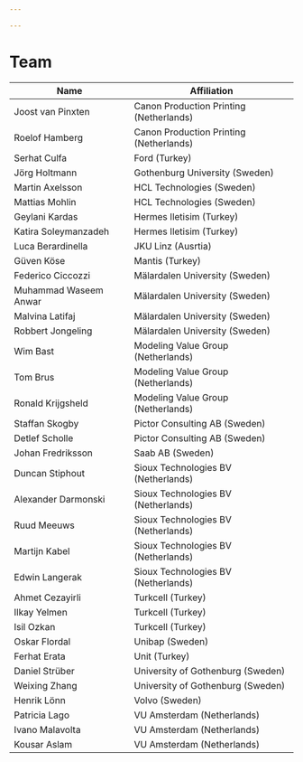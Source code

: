 ```yaml
---

---
```


# Team

|       Name           | Affiliation                           |
| ----------------     | ------------------------------------- |
|Joost van Pinxten     |Canon Production Printing (Netherlands)|
|Roelof Hamberg        |Canon Production Printing (Netherlands)|
|Serhat Culfa          | Ford (Turkey)                         |
|Jörg Holtmann         | Gothenburg University (Sweden)        |
| Martin Axelsson      | HCL Technologies (Sweden)             |
| Mattias Mohlin       | HCL Technologies (Sweden)             |
|Geylani Kardas        | Hermes Iletisim (Turkey)              |
|Katira Soleymanzadeh  | Hermes Iletisim (Turkey)              |
|Luca Berardinella     | JKU Linz (Ausrtia)                    |
|Güven Köse            | Mantis (Turkey)                       |
|Federico Ciccozzi     | Mälardalen University (Sweden)        |
|Muhammad Waseem Anwar | Mälardalen University (Sweden)        |
| Malvina Latifaj      | Mälardalen University (Sweden)        |
|Robbert Jongeling     | Mälardalen University (Sweden)        |
| Wim Bast             | Modeling Value Group (Netherlands)    |
|Tom Brus              | Modeling Value Group (Netherlands)    | 
|Ronald Krijgsheld     | Modeling Value Group (Netherlands)    |
|Staffan Skogby        | Pictor Consulting AB (Sweden)         |
| Detlef Scholle       | Pictor Consulting AB (Sweden)         |
| Johan Fredriksson    | Saab AB (Sweden)                      |
|Duncan Stiphout       | Sioux Technologies BV (Netherlands)   |  
|Alexander Darmonski   | Sioux Technologies BV (Netherlands)   | 
|Ruud Meeuws           | Sioux Technologies BV (Netherlands)   | 
|Martijn Kabel         | Sioux Technologies BV (Netherlands)   | 
|Edwin Langerak        | Sioux Technologies BV (Netherlands)   | 
|Ahmet Cezayirli       | Turkcell (Turkey)                     |
|Ilkay Yelmen          | Turkcell (Turkey)                     |
|Isil Ozkan            | Turkcell (Turkey)                     |	
|Oskar Flordal         | Unibap (Sweden)                       |
|Ferhat Erata          | Unit (Turkey)                         |
|Daniel Strüber        | University of Gothenburg (Sweden)     |  
|Weixing Zhang         | University of Gothenburg (Sweden)     |  
|Henrik Lönn           | Volvo (Sweden)                        |
|Patricia Lago         | VU Amsterdam (Netherlands)            |
|Ivano Malavolta       | VU Amsterdam (Netherlands)            |
|Kousar Aslam          | VU Amsterdam (Netherlands)            |
